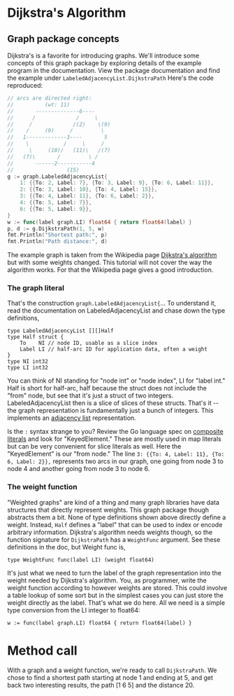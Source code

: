 # Dijkstra's Algorithm
## Graph package concepts
Dijkstra's is a favorite for introducing graphs.  We'll introduce some concepts
of this graph package by exploring details of the example program in the
documentation.  View the package documentation and find the example under
`LabeledAdjacencyList.DijkstraPath`  Here's the code reproduced:
```go
// arcs are directed right:
//          (wt: 11)
//       --------------6----
//      /             /     \
//     /             /(2)    \(9)
//    /     (9)     /         \
//   1-------------3----       5
//    \           /     \     /
//     \     (10)/   (11)\   /(7)
//   (7)\       /         \ /
//       ------2-----------4
//                 (15)
g := graph.LabeledAdjacencyList{
    1: {{To: 2, Label: 7}, {To: 3, Label: 9}, {To: 6, Label: 11}},
    2: {{To: 3, Label: 10}, {To: 4, Label: 15}},
    3: {{To: 4, Label: 11}, {To: 6, Label: 2}},
    4: {{To: 5, Label: 7}},
    6: {{To: 5, Label: 9}},
}
w := func(label graph.LI) float64 { return float64(label) }
p, d := g.DijkstraPath(1, 5, w)
fmt.Println("Shortest path:", p)
fmt.Println("Path distance:", d)
```
The example graph is taken from the Wikipedia page
[Dijkstra's algorithm](https://en.wikipedia.org/wiki/Dijkstra%27s_algorithm)
but with some weights changed.  This tutorial will not cover the way the
algorithm works.  For that the Wikipedia page gives a good introduction.

### The graph literal
That's the construction `graph.LabeledAdjacencyList{`... To understand it,
read the documentation on LabeledAdjacencyList and chase down the type
definitions,
```
type LabeledAdjacencyList [][]Half
type Half struct {
    To    NI // node ID, usable as a slice index
    Label LI // half-arc ID for application data, often a weight
}
type NI int32
type LI int32
```
You can think of NI standing for "node int" or "node index", LI for
"label int." Half is short for half-arc, half because the struct does not
include the "from" node, but see that it's just a struct of two integers.
LabeledAdjacencyList then is a slice of slices of these structs.  That's it --
the graph representation is fundamentally just a bunch of integers.  This
implements an [adjacency list](https://en.wikipedia.org/wiki/Adjacency_list)
representation.

Is the `:` syntax strange to you?  Review the Go language spec on
[composite literals](https://golang.org/ref/spec#Composite_literals)
and look for "KeyedElement."  These are mostly used in map literals
but can be very convenient for slice literals as well.  Here the "KeyedElement"
is our "from node."  The line `3: {{To: 4, Label: 11}, {To: 6, Label: 2}},`
represents two arcs in our graph, one going from node 3 to node 4 and another
going from node 3 to node 6.

### The weight function
"Weighted graphs" are kind of a thing and many graph libraries have data
structures that directly represent weights.  This graph package though
abstracts them a bit.  None of type definitions shown above directly define a
weight.  Instead, `Half` defines a "label" that can be used to index or encode
arbitrary information.  Dijkstra's algorithm needs weights though, so the
function signature for `DijkstraPath` has a `WeightFunc` argument.  See these
definitions in the doc, but Weight func is,
```
type WeightFunc func(label LI) (weight float64)
```
It's just what we need to turn the label of the graph representation into the
weight needed by Dijkstra's algorithm.  You, as programmer, write the weight
function according to however weights are stored.  This could involve a table
lookup of some sort but in the simplest cases you can just store the weight
directly as the label.  That's what we do here.  All we need is a simple type
conversion from the LI integer to float64:
```
w := func(label graph.LI) float64 { return float64(label) }
```

# Method call
With a graph and a weight function, we're ready to call `DijkstraPath`.
We chose to find a shortest path starting at node 1 and ending at 5, and get
back two interesting results, the path [1 6 5] and the distance 20.
